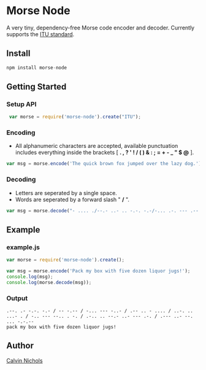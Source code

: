 Morse Node
==========

A very tiny, dependency-free Morse code encoder and decoder.
Currently supports the [ITU standard](https://en.wikipedia.org/wiki/Morse_code#International_Morse_Code).

Install
-------

```javascript
npm install morse-node
```

Getting Started
---------------

### Setup API
```javascript
 var morse = require('morse-node').create("ITU");
```

### Encoding

 - All alphanumeric characters are accepted, available punctuation includes everything inside the brackets [ **. , ? ' ! / ( ) & : ; = + - _ " $ @** ].

```javascript
var msg = morse.encode('The quick brown fox jumped over the lazy dog.');
```

### Decoding

 - Letters are seperated by a single space.
 - Words are seperated by a forward slash " **/** ".

```javascript
var msg = morse.decode("- .... ./--.- ..- .. -.-. -.-/-... .-. --- .-- -./..-. --- -..-/.--- ..- -- .--. . -../--- ...- . .-./- .... ./.-.. .- --.. -.--/-.. --- --. .-.-.-");
```

Example
-------

### example.js

```javascript
var morse = require('morse-node').create();

var msg = morse.encode('Pack my box with five dozen liquor jugs!');
console.log(msg);
console.log(morse.decode(msg));
```

### Output

```
.--. .- -.-. -.- / -- -.-- / -... --- -..- / .-- .. - .... / ..-. .. ...- . / -.. --- --.. . -. / .-.. .. --.- ..- --- .-. / .--- ..- --. ... -.-.--
pack my box with five dozen liquor jugs!
```

Author
------
[Calvin Nichols](https://github.com/calvindn)